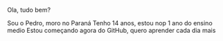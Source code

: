 Ola, tudo bem?

Sou o Pedro, moro no Paraná 
Tenho 14 anos, estou nop 1 ano do ensino medio 
Estou começando agora do GitHub, quero aprender cada dia mais 

